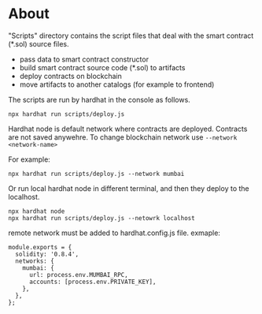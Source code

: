 # About

"Scripts" directory contains the script files that deal with the smart contract (*.sol) source files.

- pass data to smart contract constructor
- build smart contract source code (*.sol) to artifacts
- deploy contracts on blockchain
- move artifacts to another catalogs (for example to frontend)

The scripts are run by hardhat in the console as follows.

```shell
npx hardhat run scripts/deploy.js
```

Hardhat node is default network where contracts are deployed. Contracts are not saved anywehre. To change blockchain network
use ```--network <network-name>```

For example:

```shell
npx hardhat run scripts/deploy.js --network mumbai
```

Or run local hardhat node in different terminal, and then they deploy to the localhost. 
```shell
npx hardhat node
npx hardhat run scripts/deploy.js --netowrk localhost
```
remote network must be added to hardhat.config.js file. exmaple:

```
module.exports = {
  solidity: '0.8.4',
  networks: {
    mumbai: {
      url: process.env.MUMBAI_RPC,
      accounts: [process.env.PRIVATE_KEY],
    },
  },
};
```
